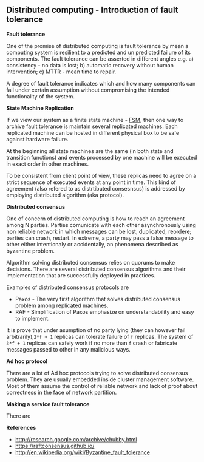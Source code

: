 ## Distributed computing - Introduction of fault tolerance

**Fault tolerance**

One of the promise of distributed computing is fault tolerance by mean a computing system is resilient to a predicted and un predicted failure of its components. The fault tolerance can be asserted in different angles e.g. a) consistency - no data is lost; b) automatic recovery without human intervention; c) MTTR - mean time to repair.

A degree of fault tolerance indicates which and how many components can fail under certain assumption without compromising the intended functionality of the system.

**State Machine Replication**

If we view our system as a finite state machine - [FSM](http://en.wikipedia.org/wiki/Finite-state_machine), then one way to archive fault tolerance is maintain several replicated machines. Each replicated machine can be hosted in different physical box to be safe against hardware failure.

At the beginning all state machines are the same (in both state and transition functions) and events processed by one machine will be executed in exact order in other machines. 

To be consistent from client point of view, these replicas need to agree on a strict sequence of executed events at any point in time. This kind of agreement (also refered to as distrtibuted consesnsus) is addressed by employing distributed algorithm (aka protocol).

**Distributed consensus**

One of concern of distributed computing is how to reach an agreement among N parties. Parties comunicate with each other asynchronously using non reliable network in which messages can be lost, duplicated, reordere; parties can crash, restart. In extreme, a party may pass a false message to other either intentionaly or accidentally, an phenomena described as byzantine problem. 

Algorithm solving distributed consensus relies on quorums to make decisions. There are several distributed consensus algorithms and their implementation that are successfully deployed in practices.

Examples of distributed consensus protocols are

* Paxos - The very first algorithm that solves distributed consensus problem among replicated machines.
* RAF - Simplification of Paxos emphasize on understandability and easy to implement.

It is prove that under asumption of no party lying (they can however fail arbitrarily),`2*f + 1` replicas can tolerate failure of `f` replicas. The system of `3*f + 1` replicas can safely work if no more than `f` crash or fabricate messages passed to other in any malicious ways.

**Ad hoc protocol**

There are a lot of Ad hoc protocols trying to solve distributed consensus problem. They are usually embedded inside cluster management software. Most of them assume the control of reliable network and lack of proof about correctness in the face of network partition.

**Making a service fault tolerance**

There are


**References**

* http://research.google.com/archive/chubby.html
* https://raftconsensus.github.io/
* http://en.wikipedia.org/wiki/Byzantine_fault_tolerance

